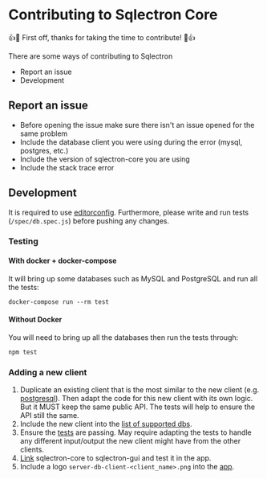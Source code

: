 # Contributing to Sqlectron Core

:+1::tada: First off, thanks for taking the time to contribute! :tada::+1:

There are some ways of contributing to Sqlectron

* Report an issue
* Development

## Report an issue

* Before opening the issue make sure there isn't an issue opened for the same problem
* Include the database client you were using during the error (mysql, postgres, etc.)
* Include the version of sqlectron-core you are using
* Include the stack trace error

## Development

It is required to use [editorconfig](http://editorconfig.org/). Furthermore, please write and run tests (`/spec/db.spec.js`) before pushing any changes.

### Testing

#### With docker + docker-compose

It will bring up some databases such as MySQL and PostgreSQL and run all the tests:

```shell
docker-compose run --rm test
```

#### Without Docker

You will need to bring up all the databases then run the tests through:

```shell
npm test
```

### Adding a new client

1. Duplicate an existing client that is the most similar to the new client (e.g. [postgresql](/src/db/clients/postgresql.js)). Then adapt the code for this new client with its own logic. But it MUST keep the same public API. The tests will help to ensure the API still the same.
1. Include the new client into the [list of supported dbs](/src/db/clients/index.js).
1. Ensure the [tests](/spec/db.spec.js) are passing. May require adapting the tests to handle any different input/output the new client might have from the other clients.
1. [Link](https://github.com/sqlectron/sqlectron-gui/blob/master/docs/development/test-core-changes.md) sqlectron-core to sqlectron-gui and test it in the app.
1. Include a logo `server-db-client-<client_name>.png` into the [app](https://github.com/sqlectron/sqlectron-gui/tree/master/src/renderer/components).
